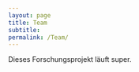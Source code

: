```yaml
---
layout: page
title: Team
subtitle:
permalink: /Team/
---
```


Dieses Forschungsprojekt läuft super.
